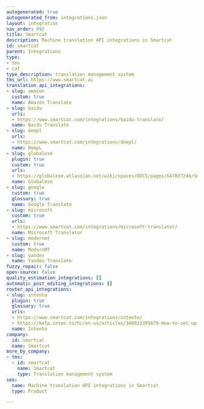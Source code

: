 ```yaml
---
autogenerated: true
autogenerated_from: integrations.json
layout: integration
nav_order: 992
title: Smartcat
description: Machine translation API integrations in Smartcat
id: smartcat
parent: Integrations
type:
- tms
- cat
type_description: translation management system
tms_url: https://www.smartcat.ai
translation_api_integrations:
- slug: amazon
  custom: true
  name: Amazon Translate
- slug: baidu
  urls:
  - https://www.smartcat.com/integrations/baidu-translate/
  name: Baidu Translate
- slug: deepl
  urls:
  - https://www.smartcat.com/integrations/deepl/
  name: DeepL
- slug: globalese
  plugin: true
  custom: true
  urls:
  - https://globalese.atlassian.net/wiki/spaces/DOCS/pages/647037246/Smartcat+connector
  name: Globalese
- slug: google
  custom: true
  glossary: true
  name: Google Translate
- slug: microsoft
  custom: true
  urls:
  - https://www.smartcat.com/integrations/microsoft-translator/
  name: Microsoft Translator
- slug: modernmt
  custom: true
  name: ModernMT
- slug: yandex
  name: Yandex Translate
fuzzy_repair: false
open-source: false
quality_estimation_integrations: []
automatic_post_editing_integrations: []
router_api_integrations:
- slug: intento
  plugin: true
  glossary: true
  urls:
  - https://www.smartcat.com/integrations/intento/
  - https://help.inten.to/hc/en-us/articles/360021395679-How-to-set-up-Intento-connector-for-Smartcat
  name: Intento
company:
  id: smartcat
  name: Smartcat
more_by_company:
- tms:
  - id: smartcat
    name: Smartcat
    type: Translation management system
seo:
  name: Machine translation API integrations in Smartcat
  type: Product

---
```


